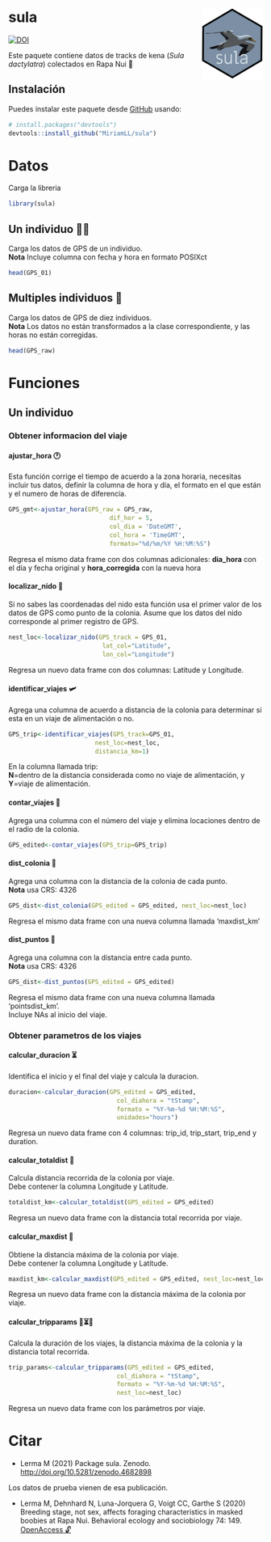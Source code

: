 
<!-- README.md is generated from README.Rmd. Please edit that file -->

# sula <img src="man/figures/logo.png" align="right" width = "120px"/>

[![DOI](https://zenodo.org/badge/354821022.svg)](https://zenodo.org/badge/latestdoi/354821022)

Este paquete contiene datos de tracks de kena (*Sula dactylatra*)
colectados en Rapa Nui 🗿

## Instalación

Puedes instalar este paquete desde [GitHub](https://github.com/) usando:

``` r
# install.packages("devtools")
devtools::install_github("MiriamLL/sula")
```

# Datos

Carga la libreria

``` r
library(sula)
```

## Un individuo 💃🏽

Carga los datos de GPS de un individuo.  
**Nota** Incluye columna con fecha y hora en formato POSIXct

``` r
head(GPS_01)
```

## Multiples individuos 👯‍

Carga los datos de GPS de diez individuos.  
**Nota** Los datos no están transformados a la clase correspondiente, y
las horas no están corregidas.

``` r
head(GPS_raw)
```

# Funciones

## Un individuo

### Obtener informacion del viaje

#### ajustar\_hora 🕐

Esta función corrige el tiempo de acuerdo a la zona horaria, necesitas
incluir tus datos, definir la columna de hora y día, el formato en el
que están y el numero de horas de diferencia.

``` r
GPS_gmt<-ajustar_hora(GPS_raw = GPS_raw,
                            dif_hor = 5,
                            col_dia = 'DateGMT',
                            col_hora = 'TimeGMT',
                            formato="%d/%m/%Y %H:%M:%S")
```

Regresa el mismo data frame con dos columnas adicionales: **dia\_hora**
con el día y fecha original y **hora\_corregida** con la nueva hora

#### localizar\_nido 🐣

Si no sabes las coordenadas del nido esta función usa el primer valor de
los datos de GPS como punto de la colonia. Asume que los datos del nido
corresponde al primer registro de GPS.

``` r
nest_loc<-localizar_nido(GPS_track = GPS_01,
                          lat_col="Latitude",
                          lon_col="Longitude")
```

Regresa un nuevo data frame con dos columnas: Latitude y Longitude.

#### identificar\_viajes 🛩️

Agrega una columna de acuerdo a distancia de la colonia para determinar
si esta en un viaje de alimentación o no.

``` r
GPS_trip<-identificar_viajes(GPS_track=GPS_01,
                        nest_loc=nest_loc,
                        distancia_km=1)
```

En la columna llamada trip:  
**N**=dentro de la distancia considerada como no viaje de alimentación,
y  
**Y**=viaje de alimentación.

#### contar\_viajes 🧮

Agrega una columna con el número del viaje y elimina locaciones dentro
de el radio de la colonia.

``` r
GPS_edited<-contar_viajes(GPS_trip=GPS_trip)
```

#### dist\_colonia 📏

Agrega una columna con la distancia de la colonia de cada punto.  
**Nota** usa CRS: 4326

``` r
GPS_dist<-dist_colonia(GPS_edited = GPS_edited, nest_loc=nest_loc)
```

Regresa el mismo data frame con una nueva columna llamada ‘maxdist\_km’

#### dist\_puntos 📐

Agrega una columna con la distancia entre cada punto.  
**Nota** usa CRS: 4326

``` r
GPS_dist<-dist_puntos(GPS_edited = GPS_edited)
```

Regresa el mismo data frame con una nueva columna llamada
‘pointsdist\_km’.  
Incluye NAs al inicio del viaje.

### Obtener parametros de los viajes

#### calcular\_duracion ⏳

Identifica el inicio y el final del viaje y calcula la duracion.

``` r
duracion<-calcular_duracion(GPS_edited = GPS_edited,
                              col_diahora = "tStamp",
                              formato = "%Y-%m-%d %H:%M:%S",
                              unidades="hours")
```

Regresa un nuevo data frame con 4 columnas: trip\_id, trip\_start,
trip\_end y duration.

#### calcular\_totaldist 📐

Calcula distancia recorrida de la colonia por viaje.  
Debe contener la columna Longitude y Latitude.

``` r
totaldist_km<-calcular_totaldist(GPS_edited = GPS_edited)
```

Regresa un nuevo data frame con la distancia total recorrida por viaje.

#### calcular\_maxdist 📏

Obtiene la distancia máxima de la colonia por viaje.  
Debe contener la columna Longitude y Latitude.

``` r
maxdist_km<-calcular_maxdist(GPS_edited = GPS_edited, nest_loc=nest_loc)
```

Regresa un nuevo data frame con la distancia máxima de la colonia por
viaje.

#### calcular\_tripparams 📐⏳📏

Calcula la duración de los viajes, la distancia máxima de la colonia y
la distancia total recorrida.

``` r
trip_params<-calcular_tripparams(GPS_edited = GPS_edited,
                              col_diahora = "tStamp",
                              formato = "%Y-%m-%d %H:%M:%S",
                              nest_loc=nest_loc)
```

Regresa un nuevo data frame con los parámetros por viaje.

# Citar

-   Lerma M (2021) Package sula. Zenodo.
    <http://doi.org/10.5281/zenodo.4682898>

Los datos de prueba vienen de esa publicación. 
- Lerma M, Dehnhard N, Luna-Jorquera G, Voigt CC, Garthe S (2020) Breeding stage, not sex, affects foraging characteristics in masked boobies at Rapa Nui. Behavioral ecology and sociobiology 74: 149. [OpenAccess 🔓  ](https://link.springer.com/article/10.1007/s00265-020-02921-1)

